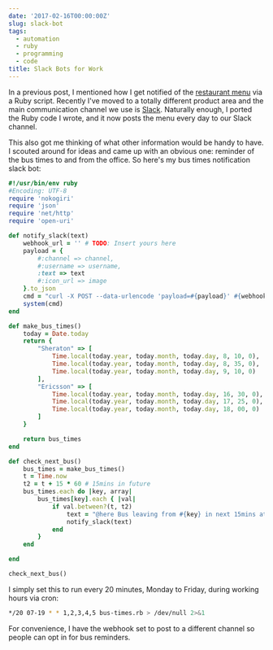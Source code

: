 ```yaml
---
date: '2017-02-16T00:00:00Z'
slug: slack-bot
tags:
  - automation
  - ruby
  - programming
  - code
title: Slack Bots for Work
---
```


In a previous post, I mentioned how I get notified of the [restaurant
menu][canteen] via a Ruby script. Recently I've moved to a totally different
product area and the main communication channel we use is [Slack][]. Naturally
enough, I ported the Ruby code I wrote, and it now posts the menu every day to
our Slack channel.

This also got me thinking of what other information would be handy to have. I
scouted around for ideas and came up with an obvious one: reminder of the bus
times to and from the office. So here's my bus times notification slack bot:

```ruby
#!/usr/bin/env ruby
#Encoding: UTF-8
require 'nokogiri'
require 'json'
require 'net/http'
require 'open-uri'

def notify_slack(text)
    webhook_url = '' # TODO: Insert yours here
    payload = {
        #:channel => channel,
        #:username => username,
        :text => text
        #:icon_url => image
    }.to_json
    cmd = "curl -X POST --data-urlencode 'payload=#{payload}' #{webhook_url}"
    system(cmd)
end

def make_bus_times()
    today = Date.today
    return {
        "Sheraton" => [
            Time.local(today.year, today.month, today.day, 8, 10, 0),
            Time.local(today.year, today.month, today.day, 8, 35, 0),
            Time.local(today.year, today.month, today.day, 9, 10, 0)
        ],
        "Ericsson" => [
            Time.local(today.year, today.month, today.day, 16, 30, 0),
            Time.local(today.year, today.month, today.day, 17, 25, 0),
            Time.local(today.year, today.month, today.day, 18, 00, 0)
        ]
    }

    return bus_times
end

def check_next_bus()
    bus_times = make_bus_times()
    t = Time.now
    t2 = t + 15 * 60 # 15mins in future
    bus_times.each do |key, array|
        bus_times[key].each { |val|
            if val.between?(t, t2)
                text = "@here Bus leaving from #{key} in next 15mins at #{val.strftime('%H:%M')}"
                notify_slack(text)
            end
        }
    end

end

check_next_bus()
```

I simply set this to run every 20 minutes, Monday to Friday, during working
hours via cron:

```bash
*/20 07-19 * * 1,2,3,4,5 bus-times.rb > /dev/null 2>&1
```

For convenience, I have the webhook set to post to a different channel so people
can opt in for bus reminders.

[canteen]: /rest-menu
[Slack]: https://www.slack.com
